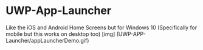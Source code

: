 # UWP-App-Launcher
Like the iOS and Android Home Screens but for Windows 10 (Specifically for mobile but this works on desktop too)
[img] (UWP-APP-Launcher/appLauncherDemo.gif)

